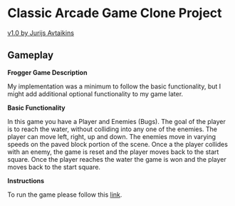 # Classic Arcade Game Clone Project
[v1.0 by Jurijs Avtaikins](https://javta.github.io/frontend-nanodegree-arcade-game/)

## Gameplay

**Frogger Game Description**

My implementation was a minimum to follow the basic functionality, but I might add additional optional functionality to my game later.

**Basic Functionality**

In this game you have a Player and Enemies (Bugs). The goal of the player is to reach the water, without colliding into any one of the enemies. The player can move left, right, up and down. The enemies move in varying speeds on the paved block portion of the scene. Once a the player collides with an enemy, the game is reset and the player moves back to the start square. Once the player reaches the water the game is won and the player moves back to the start square.

**Instructions**

To run the game please follow this [link](https://javta.github.io/frontend-nanodegree-arcade-game/).
